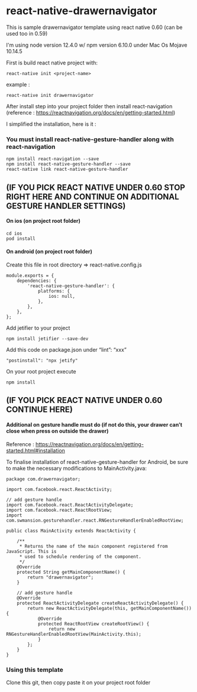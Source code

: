 # react-native-drawernavigator
This is sample drawernavigator template using react native 0.60 (can be used too in 0.59)

I'm using node version 12.4.0 w/ npm version 6.10.0 under Mac Os Mojave 10.14.5

First is build react native project with: 

    react-native init <project-name>

example : 

    react-native init drawernavigator


After install step into your project folder then install react-navigation (reference : https://reactnavigation.org/docs/en/getting-started.html)

I simplified the installation, here is it : 

### You must install react-native-gesture-handler along with react-navigation

    npm install react-navigation --save 
    npm install react-native-gesture-handler --save
    react-native link react-native-gesture-handler


## (IF YOU PICK REACT NATIVE UNDER 0.60 STOP RIGHT HERE AND CONTINUE ON ADDITIONAL GESTURE HANDLER SETTINGS)


#### On ios (on project root folder)

    cd ios
    pod install


#### On android (on project root folder)

Create this file in root directory => react-native.config.js

    module.exports = { 
        dependencies: { 
            'react-native-gesture-handler': { 
                platforms: { 
                    ios: null, 
                }, 
            }, 
        }, 
    };


Add jetifier to your project

    npm install jetifier --save-dev

Add this code on package.json under “lint”: “xxx”

    "postinstall": "npx jetify"

On your root project execute

    npm install
    
    
## (IF YOU PICK REACT NATIVE UNDER 0.60 CONTINUE HERE)


#### Additional on gesture handle must do (if not do this, your drawer can’t close when press on outside the drawer)
Reference : https://reactnavigation.org/docs/en/getting-started.html#installation

To finalise installation of react-native-gesture-handler for Android, be sure to make the necessary modifications to MainActivity.java:


    package com.drawernavigator;

    import com.facebook.react.ReactActivity;

    // add gesture handle
    import com.facebook.react.ReactActivityDelegate;
    import com.facebook.react.ReactRootView;
    import com.swmansion.gesturehandler.react.RNGestureHandlerEnabledRootView;

    public class MainActivity extends ReactActivity {

        /**
         * Returns the name of the main component registered from JavaScript. This is
         * used to schedule rendering of the component.
         */
        @Override
        protected String getMainComponentName() {
            return "drawernavigator";
        }

        // add gesture handle
        @Override
        protected ReactActivityDelegate createReactActivityDelegate() {
            return new ReactActivityDelegate(this, getMainComponentName()) {
                @Override
                protected ReactRootView createRootView() {
                    return new RNGestureHandlerEnabledRootView(MainActivity.this);
                }
            };
        }
    }


### Using this template

Clone this git, then copy paste it on your project root folder
